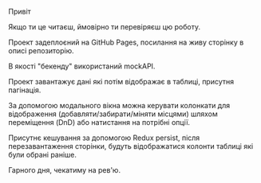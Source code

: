 Привіт

Якщо ти це читаєш, ймовірно ти перевіряєш цю роботу.

Проект задеплоєний на GitHub Pages, посилання на живу сторінку в описі
репозиторію.

В якості "бекенду" використаний mockAPI.

Проект завантажує дані які потім відображає в таблиці, присутня пагінація.

За допомогою модального вікна можна керувати колонкати для відображення
(добавляти/забирати/міняти місцями) шляхом переміщення (DnD) або натистання на
потрібні опції.

Присутнє кешування за допомогою Redux persist, після перезавантаження сторінки,
будуть відображатися колонти таблиці які були обрані раніше.

Гарного дня, чекатиму на рев'ю.
